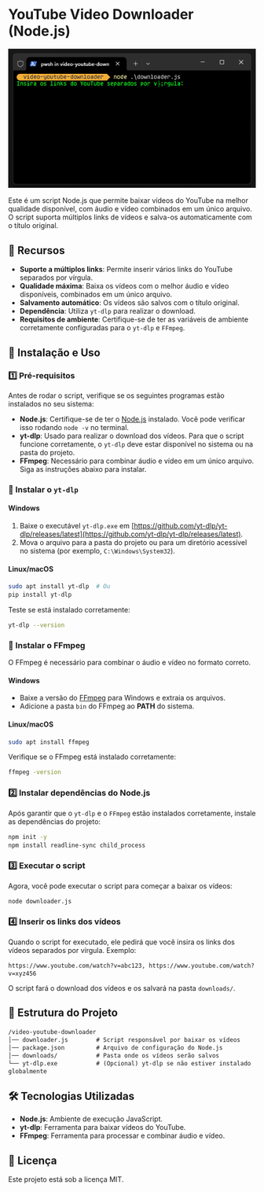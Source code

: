 
# YouTube Video Downloader (Node.js)
![alt text](image.png)

Este é um script Node.js que permite baixar vídeos do YouTube na melhor qualidade disponível, com áudio e vídeo combinados em um único arquivo. O script suporta múltiplos links de vídeos e salva-os automaticamente com o título original.

## 📌 Recursos
- **Suporte a múltiplos links**: Permite inserir vários links do YouTube separados por vírgula.
- **Qualidade máxima**: Baixa os vídeos com o melhor áudio e vídeo disponíveis, combinados em um único arquivo.
- **Salvamento automático**: Os vídeos são salvos com o título original.
- **Dependência**: Utiliza `yt-dlp` para realizar o download.
- **Requisitos de ambiente**: Certifique-se de ter as variáveis de ambiente corretamente configuradas para o `yt-dlp` e `FFmpeg`.

## 🚀 Instalação e Uso

### 1️⃣ Pré-requisitos
Antes de rodar o script, verifique se os seguintes programas estão instalados no seu sistema:

- **Node.js**: Certifique-se de ter o [Node.js](https://nodejs.org/) instalado. Você pode verificar isso rodando `node -v` no terminal.
- **yt-dlp**: Usado para realizar o download dos vídeos. Para que o script funcione corretamente, o `yt-dlp` deve estar disponível no sistema ou na pasta do projeto.
- **FFmpeg**: Necessário para combinar áudio e vídeo em um único arquivo. Siga as instruções abaixo para instalar.

### 🔹 Instalar o `yt-dlp`
#### Windows
1. Baixe o executável `yt-dlp.exe` em [https://github.com/yt-dlp/yt-dlp/releases/latest](https://github.com/yt-dlp/yt-dlp/releases/latest).
2. Mova o arquivo para a pasta do projeto ou para um diretório acessível no sistema (por exemplo, `C:\Windows\System32`).

#### Linux/macOS
```sh
sudo apt install yt-dlp  # Ou
pip install yt-dlp
```

Teste se está instalado corretamente:
```sh
yt-dlp --version
```

### 🔹 Instalar o **FFmpeg**
O FFmpeg é necessário para combinar o áudio e vídeo no formato correto.

#### Windows
- Baixe a versão do [FFmpeg](https://ffmpeg.org/download.html) para Windows e extraia os arquivos.
- Adicione a pasta `bin` do FFmpeg ao **PATH** do sistema.

#### Linux/macOS
```sh
sudo apt install ffmpeg
```

Verifique se o FFmpeg está instalado corretamente:
```sh
ffmpeg -version
```

### 2️⃣ Instalar dependências do Node.js
Após garantir que o `yt-dlp` e o `FFmpeg` estão instalados corretamente, instale as dependências do projeto:
```sh
npm init -y
npm install readline-sync child_process
```

### 3️⃣ Executar o script
Agora, você pode executar o script para começar a baixar os vídeos:
```sh
node downloader.js
```

### 4️⃣ Inserir os links dos vídeos
Quando o script for executado, ele pedirá que você insira os links dos vídeos separados por vírgula. Exemplo:
```
https://www.youtube.com/watch?v=abc123, https://www.youtube.com/watch?v=xyz456
```

O script fará o download dos vídeos e os salvará na pasta `downloads/`.

## 📂 Estrutura do Projeto
```
/video-youtube-downloader
│── downloader.js        # Script responsável por baixar os vídeos
│── package.json         # Arquivo de configuração do Node.js
│── downloads/           # Pasta onde os vídeos serão salvos
└── yt-dlp.exe           # (Opcional) yt-dlp se não estiver instalado globalmente
```

## 🛠 Tecnologias Utilizadas
- **Node.js**: Ambiente de execução JavaScript.
- **yt-dlp**: Ferramenta para baixar vídeos do YouTube.
- **FFmpeg**: Ferramenta para processar e combinar áudio e vídeo.

## 📜 Licença
Este projeto está sob a licença MIT.
